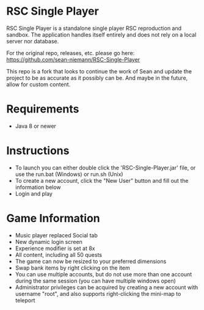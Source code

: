 # RSC Single Player
RSC Single Player is a standalone single player RSC reproduction and sandbox. The application handles itself entirely and does not rely on a local server nor database.
  
For the original repo, releases, etc. please go here: https://github.com/sean-niemann/RSC-Single-Player

This repo is a fork that looks to continue the work of Sean and update the project to be as accurate as it possibly can be. And maybe in the future, allow for custom content.
# Requirements
* Java 8 or newer

# Instructions
* To launch you can either double click the 'RSC-Single-Player.jar' file, or use the run.bat (Windows) or run.sh (Unix)
* To create a new account, click the "New User" button and fill out the information below
* Login and play
    
# Game Information
* Music player replaced Social tab
* New dynamic login screen
* Experience modifier is set at 8x
* All content, including all 50 quests
* The game can now be resized to your preferred dimensions
* Swap bank items by right clicking on the item
* You can use multiple accounts, but do not use more than one account during the same session (you can have multiple windows open)
* Administrator privileges can be acquired by creating a new account with username "root", and also supports right-clicking the mini-map to teleport